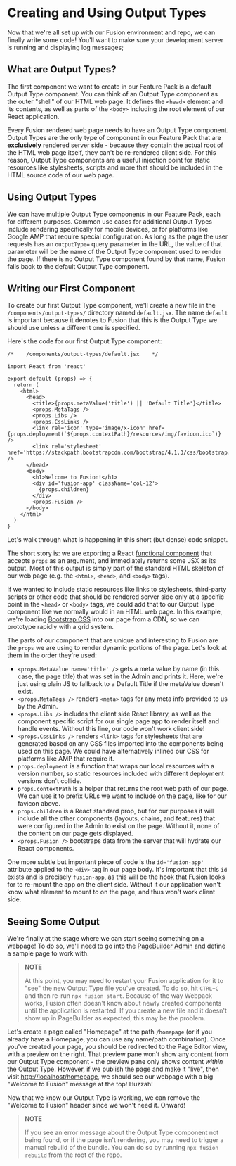 Creating and Using Output Types
===============================

Now that we're all set up with our Fusion environment and repo, we can finally write some code! You'll want to make sure your development server is running and displaying log messages;

What are Output Types?
----------------------

The first component we want to create in our Feature Pack is a default Output Type component. You can think of an Output Type component as the outer "shell" of our HTML web page. It defines the `<head>` element and its contents, as well as parts of the `<body>` including the root element of our React application.

Every Fusion rendered web page needs to have an Output Type component. Output Types are the only type of component in our Feature Pack that are **exclusively** rendered server side - because they contain the actual root of the HTML web page itself, they can't be re-rendered client side. For this reason, Output Type components are a useful injection point for static resources like stylesheets, scripts and more that should be included in the HTML source code of our web page.

Using Output Types
------------------

We can have multiple Output Type components in our Feature Pack, each for different purposes. Common use cases for additional Output Types include rendering specifically for mobile devices, or for platforms like Google AMP that require special configuration. As long as the page the user requests has an `outputType=` query parameter in the URL, the value of that parameter will be the name of the Output Type component used to render the page. If there is no Output Type component found by that name, Fusion falls back to the default Output Type component.

Writing our First Component
---------------------------

To create our first Output Type component, we'll create a new file in the `/components/output-types/` directory named `default.jsx`. The name `default` is important because it denotes to Fusion that this is the Output Type we should use unless a different one is specified.

Here's the code for our first Output Type component:

    /*    /components/output-types/default.jsx    */
    
    import React from 'react'
    
    export default (props) => {
      return (
        <html>
          <head>
            <title>{props.metaValue('title') || 'Default Title'}</title>
            <props.MetaTags />
            <props.Libs />
            <props.CssLinks />
            <link rel='icon' type='image/x-icon' href={props.deployment(`${props.contextPath}/resources/img/favicon.ico`)} />
            <link rel='stylesheet' href='https://stackpath.bootstrapcdn.com/bootstrap/4.1.3/css/bootstrap.min.css' />
          </head>
          <body>
            <h1>Welcome to Fusion!</h1>
            <div id='fusion-app' className='col-12'>
              {props.children}
            </div>
            <props.Fusion />
          </body>
        </html>
      )
    }
    
    

Let's walk through what is happening in this short (but dense) code snippet.

The short story is: we are exporting a React [functional component](https://reactjs.org/docs/components-and-props.html#functional-and-class-components) that accepts `props` as an argument, and immediately returns some JSX as its output. Most of this output is simply part of the standard HTML skeleton of our web page (e.g. the `<html>`, `<head>`, and `<body>` tags).

If we wanted to include static resources like links to stylesheets, third-party scripts or other code that should be rendered server side only at a specific point in the `<head>` or `<body>` tags, we could add that to our Output Type component like we normally would in an HTML web page. In this example, we're loading [Bootstrap CSS](https://getbootstrap.com/docs/3.3/) into our page from a CDN, so we can prototype rapidly with a grid system.

The parts of our component that are unique and interesting to Fusion are the `props` we are using to render dynamic portions of the page. Let's look at them in the order they're used:

*   `<props.MetaValue name='title' />` gets a meta value by name (in this case, the page title) that was set in the Admin and prints it. Here, we're just using plain JS to fallback to a Default Title if the metaValue doesn't exist.
*   `<props.MetaTags />` renders `<meta>` tags for any meta info provided to us by the Admin.
*   `<props.Libs />` includes the client side React library, as well as the component specific script for our single page app to render itself and handle events. Without this line, our code won't work client side!
*   `<props.CssLinks />` renders `<link>` tags for stylesheets that are generated based on any CSS files imported into the components being used on this page. We could have alternatively inlined our CSS for platforms like AMP that require it.
*   `props.deployment` is a function that wraps our local resources with a version number, so static resources included with different deployment versions don't collide.
*   `props.contextPath` is a helper that returns the root web path of our page. We can use it to prefix URLs we want to include on the page, like for our favicon above.
*   `props.children` is a React standard prop, but for our purposes it will include all the other components (layouts, chains, and features) that were configured in the Admin to exist on the page. Without it, none of the content on our page gets displayed.
*   `<props.Fusion />` bootstraps data from the server that will hydrate our React components.


One more subtle but important piece of code is the `id='fusion-app'` attribute applied to the `<div>` tag in our page body. It's important that this `id` exists and is precisely `fusion-app`, as this will be the hook that Fusion looks for to re-mount the app on the client side. Without it our application won't know what element to mount to on the page, and thus won't work client side.

Seeing Some Output
------------------

We're finally at the stage where we can start seeing something on a webpage! To do so, we'll need to go into the [PageBuilder Admin](http://localhost/pf/admin) and define a sample page to work with.

> **NOTE**
> 
> At this point, you may need to restart your Fusion application for it to "see" the new Output Type file you've created. To do so, hit `CTRL+C` and then re-run `npx fusion start`. Because of the way Webpack works, Fusion often doesn't know about newly created components until the application is restarted. If you create a new file and it doesn't show up in PageBuilder as expected, this may be the problem.

Let's create a page called "Homepage" at the path `/homepage` (or if you already have a Homepage, you can use any name/path combination). Once you've created your page, you should be redirected to the Page Editor view, with a preview on the right. That preview pane won't show any content from our Output Type component - the preview pane only shows content _within_ the Output Type. However, if we publish the page and make it "live", then visit [http://localhost/homepage](http://localhost/homepage), we should see our webpage with a big "Welcome to Fusion" message at the top! Huzzah!

Now that we know our Output Type is working, we can remove the "Welcome to Fusion" header since we won't need it. Onward!

> **NOTE**
> 
> If you see an error message about the Output Type component not being found, or if the page isn't rendering, you may need to trigger a manual rebuild of the bundle. You can do so by running `npx fusion rebuild` from the root of the repo.